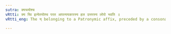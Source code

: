 ```yaml
---
sutra: क्यच्व्योश्च
vRtti: क्य च्वि इत्येतयोश्च परत आपत्ययकारस्य हल उत्तरस्य लोपो भवति ॥
vRtti_eng: The य् belonging to a Patronymic affix, preceded by a consonant, is elided before the Denominative affix क्य, and the adverbial affix च्वि ॥

---
```


